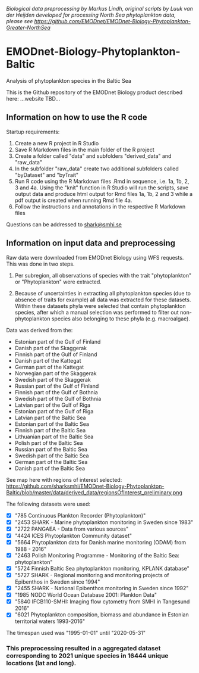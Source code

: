 *Biological data preprocessing by Markus Lindh, original scripts by Luuk van der Heijden developed for processing North Sea phytoplankton data, please see https://github.com/EMODnet/EMODnet-Biology-Phytoplankton-Greater-NorthSea*

# EMODnet-Biology-Phytoplankton-Baltic
Analysis of phytoplankton species in the Baltic Sea

This is the Github repository of the EMODnet Biology product described here:
...website TBD...

## Information on how to use the R code
Startup requirements:
1. Create a new R project in R Studio
2. Save R Markdown files in the main folder of the R project
3. Create a folder called "data" and subfolders "derived_data" and "raw_data"
4. In the subfolder "raw_data" create two additional subfolders called "byDataset" and "byTrait"
5. Run R code using the R Markdown files .Rmd in sequence, i.e. 1a, 1b, 2, 3 and 4a. Using the "knit" function in R Studio will run the scripts, save output data and produce html output for Rmd files 1a, 1b, 2 and 3 while a pdf output is created when running Rmd file 4a.
6. Follow the instructions and annotations in the respective R Markdown files

Questions can be addressed to shark@smhi.se

## Information on input data and preprocessing
Raw data were downloaded from EMODnet Biology using WFS requests. This was done in two steps.

1. Per subregion, all observations of species with the trait "phytoplankton" or "Phytoplankton" were extracted.

2. Because of uncertainties in extracting all phytoplankton species (due to absence of traits for example) all data was extracted for these datasets. Within these datasets phyla were selected that contain phytoplankton species, after which a manual selection was performed to filter out non-phytoplankton species also belonging to these phyla (e.g. macroalgae).

Data was derived from the:
 - Estonian part of the Gulf of Finland
 - Danish part of the Skaggerak
 - Finnish part of the Gulf of Finland
 - Danish part of the Kattegat
 - German part of the Kattegat
 - Norwegian part of the Skaggerak
 - Swedish part of the Skaggerak
 - Russian part of the Gulf of Finland
 - Finnish part of the Gulf of Bothnia
 - Swedish part of the Gulf of Bothnia
 - Latvian part of the Gulf of Riga
 - Estonian part of the Gulf of Riga
 - Latvian part of the Baltic Sea
 - Estonian part of the Baltic Sea
 - Finnish part of the Baltic Sea
 - Lithuanian part of the Baltic Sea
 - Polish part of the Baltic Sea
 - Russian part of the Baltic Sea
 - Swedish part of the Baltic Sea
 - German part of the Baltic Sea
 - Danish part of the Baltic Sea

See map here with regions of interest selected:
https://github.com/sharksmhi/EMODnet-Biology-Phytoplankton-Baltic/blob/master/data/derived_data/regionsOfInterest_preliminary.png
 
The following datasets were used:
- [x] "785 Continuous Plankton Recorder (Phytoplankton)"
- [x] "2453 SHARK - Marine phytoplankton monitoring in Sweden since 1983"
- [x] "2722 PANGAEA - Data from various sources"
- [x] "4424 ICES Phytoplankton Community dataset"
- [x] "5664 Phytoplankton data for Danish marine monitoring (ODAM) from 1988 - 2016"
- [x] "2463 Polish Monitoring Programme - Monitoring of the Baltic Sea: phytoplankton"
- [x] "5724 Finnish Baltic Sea phytoplankton monitoring, KPLANK database"
- [x] "5727 SHARK - Regional monitoring and monitoring projects of Epibenthos in Sweden since 1994"
- [x] "2455 SHARK - National Epibenthos monitoring in Sweden since 1992"
- [x] "1985 NODC World Ocean Database 2001: Plankton Data"
- [x] "5840 IFCB110-SMHI: Imaging flow cytometry from SMHI in Tangesund 2016"
- [x] "6021 Phytoplankton composition, biomass and abundance in Estonian territorial waters 1993-2016"

The timespan used was "1995-01-01" until "2020-05-31"

### This preprocessing resulted in a aggregated dataset corresponding to 2021 unique species in 16444 unique locations (lat and long).
